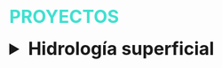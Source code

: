 # <span style="color: turquoise; font-size: 2rem; text-transform: uppercase;">Proyectos</span>

<style>
  details {
    margin-top: 1rem;
  }
  summary.section {
    font-size: 2rem; /* Tamaño de fuente de los títulos */
    font-weight: bold;
  }
  summary.project {
    font-size: 1.5rem; /* Tamaño de fuente de los proyectos */
    font-weight: bold;
    list-style: none; /* Ocultar el triángulo invertido */
  }
  summary.project::-webkit-details-marker {
    display: none; /* Ocultar el triángulo invertido en navegadores WebKit */
  }
  details p, details h2 {
    font-size: 1.5rem; /* Tamaño de fuente del contenido */
    margin-left: 40px; /* Margen izquierdo para los proyectos */
  }
  figure {
    margin-left: 20px; /* Margen izquierdo para las figuras */
  }
  figcaption {
    text-align: center; /* Centrar el texto de los títulos */
    font-style: italic; /* Estilo itálico para los títulos */
  }
</style>

<details>
  <summary class="section">Hidrología superficial</summary>
  
  <details>
    <summary class="project">1. Análisis de Precipitaciones</summary>

Descargué datos de precipitación del Servicio Meteorológico Nacional de una estación de la subcuenca de Zapotitlán, Guerrero. Procesé los datos en Python. Hice una serie mensual y anual. También obtuve la precipitación promedio mensual.

**Herramientas:** Python

**Resultado:**

<figure>
  <img src="images/images/Hidrologia_superficial/precmensual.jpeg" alt="Proyecto 1">
  <figcaption>Precipitación mensual</figcaption>
  <img src="images/images/Hidrologia_superficial/precanual.jpeg" alt="Proyecto 2">
  <figcaption>Precipitación anual</figcaption>
  <img src="images/images/Hidrologia_superficial/promediomensual.jpeg" alt="Proyecto 3">
  <figcaption>Precipitación promedio mensual</figcaption>
</figure>

  <details>
    <summary class="project">2. Análisis de Precipitaciones</summary>

**Herramientas:** QGIS, Python, Excel

**Resultado:**

![Proyecto 2](images/Hidrologia_superficial/precmensual.jpeg)
  </details>

  <details>
    <summary class="project">Proyecto 3: Gestión de Recursos Hídricos</summary>

**Herramientas:** EPANET, R, Matlab

**Resultado:**

![Proyec 9](path/to/your/project3.jpg)
  </details>

  <details>
    <summary class="project">Proyecto 4: Evaluación de Calidad del Agua</summary>

**Herramientas:** Excel, R, Python

**Resultado:**

![Proyecto 4](path/to/your/project4.jpg)
  </details>
</details>

<details>
  <summary class="section">Hidrología subterránea</summary>
  
  <details>
    <summary class="project">Proyecto 1: Gestor de Tareas</summary>
El proyecto "Gestor de Tareas" es una aplicación web desarrollada como parte de un proyecto personal. El objetivo principal del proyecto es ayudar a los usuarios a organizar y gestionar sus tareas diarias de manera eficiente.

Para desarrollar este proyecto, utilicé tecnologías como HTML, CSS, JavaScript y React. La aplicación permite a los usuarios agregar, editar y eliminar tareas, así como marcar tareas como completadas. Uno de los mayores desafíos fue implementar la funcionalidad de arrastrar y soltar para reordenar las tareas, lo cual superé utilizando la biblioteca react-beautiful-dnd.

**Herramientas:** HTML, CSS, JavaScript, React

**Resultado:**

![Proyecto 1](path/to/your/project1.jpg)

[Ver PDF del Proyecto 1](pdf/project1.pdf)
  </details>

  <details>
    <summary class="project">Proyecto 2: Análisis de Aguas Subterráneas</summary>

**Herramientas:** QGIS, AutoCAD, HEC-RAS

**Resultado:**

![Proyecto 2](path/to/your/project2.jpg)
  </details>

  <details>
    <summary class="project">Proyecto 3: Modelado de Acuíferos</summary>

**Herramientas:** MODFLOW, ArcGIS, Python

**Resultado:**

![Proyecto 3](path/to/your/project3.jpg)
  </details>

  <details>
    <summary class="project">Proyecto 4: Gestión de Pozos</summary>

**Herramientas:** EPANET, Excel, R

**Resultado:**

![Proyecto 4](path/to/your/project4.jpg)
  </details>
</details>

<details>
  <summary class="section">SIG</summary>
  
  <details>
    <summary class="project">Proyecto 1: Sistema de Gestión de Inventarios</summary>
El proyecto "Sistema de Gestión de Inventarios" es una aplicación desarrollada para una pequeña empresa como parte de un proyecto profesional. El objetivo del proyecto es ayudar a la empresa a gestionar su inventario de manera más eficiente.

Desarrollé este proyecto utilizando tecnologías como PHP, MySQL y Bootstrap. La aplicación permite a los usuarios agregar, editar y eliminar productos del inventario, generar informes y recibir alertas cuando el stock está bajo. Uno de los desafíos fue asegurar la integridad de los datos y proporcionar una interfaz de usuario intuitiva, lo cual logré implementando validaciones y siguiendo principios de diseño centrado en el usuario.

**Herramientas:** PHP, MySQL, Bootstrap

**Resultado:**

![Proyecto 1](path/to/your/project1.jpg)

[Ver PDF del Proyecto 1](pdf/project1.pdf)
  </details>

  <details>
    <summary class="project">Proyecto 2: Análisis Espacial de Datos</summary>

**Herramientas:** QGIS, Python, R

**Resultado:**

![Proyecto 2](path/to/your/project2.jpg)
  </details>

  <details>
    <summary class="project">Proyecto 3: Cartografía Temática</summary>

**Herramientas:** ArcGIS, Illustrator, Excel

**Resultado:**

![Proyecto 3](path/to/your/project3.jpg)
  </details>

  <details>
    <summary class="project">Proyecto 4: Monitoreo de Desastres Naturales</summary>

**Herramientas:** QGIS, Python, Sentinel-2

**Resultado:**

![Proyecto 4](path/to/your/project4.jpg)
  </details>
</details>

<details>
  <summary class="section">Percepción Remota</summary>
  
  <details>
    <summary class="project">Proyecto 1: Detección de Cambios en el Uso del Suelo</summary>

**Herramientas:** QGIS, Python, Sentinel-2

**Resultado:**

![Proyecto 1](path/to/your/project1.jpg)
  </details>

  <details>
    <summary class="project">Proyecto 2: Mapeo de Cobertura Vegetal</summary>

**Herramientas:** ArcGIS, R, Landsat 8

**Resultado:**

![Proyecto 2](path/to/your/project2.jpg)
  </details>

  <details>
    <summary class="project">Proyecto 3: Análisis de Índices de Vegetación</summary>

**Herramientas:** ENVI, QGIS, Python

**Resultado:**

![Proyecto 3](path/to/your/project3.jpg)
  </details>

  <details>
    <summary class="project">Proyecto 4: Detección de Incendios Forestales</summary>

**Herramientas:** QGIS, Python, MODIS

**Resultado:**

![Proyecto 4](path/to/your/project4.jpg)
  </details>
</details>
